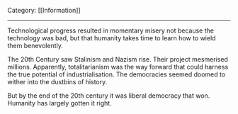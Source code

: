 Category: [[Information]] 
___
Technological progress resulted in momentary misery not because the technology was bad, but that humanity takes time to learn how to wield them benevolently. 

The 20th Century saw Stalinism and Nazism rise. Their project mesmerised millions. Apparently, totalitarianism was the way forward that could harness the true potential of industrialisation. The democracies seemed doomed to wither into the dustbins of history. 

But by the end of the 20th century it was liberal democracy that won. Humanity has largely gotten it right. 